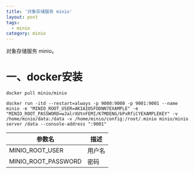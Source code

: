 ```yaml
---
title: '对象存储服务 minio'
layout: post
tags:
  - minio
category: minio
---
```

对象存储服务 minio。

<!--more-->

# 一、docker安装

```shell
docker pull minio/minio

docker run -itd --restart=always -p 9000:9000 -p 9001:9001 --name minio -e "MINIO_ROOT_USER=AKIAIOSFODNN7EXAMPLE" -e "MINIO_ROOT_PASSWORD=wJalrXUtnFEMI/K7MDENG/bPxRfiCYEXAMPLEKEY" -v /home/minio/data:/data -v /home/minio/config:/root/.minio minio/minio server /data --console-address ":9001"

```

| 参数名              | 描述   |
| ------------------- | ------ |
| MINIO_ROOT_USER     | 用户名 |
| MINIO_ROOT_PASSWORD | 密码   |

